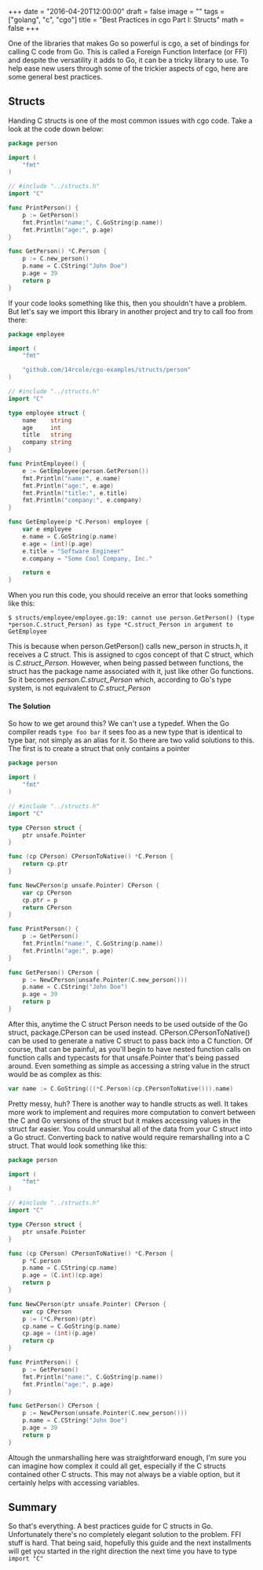 +++
date = "2016-04-20T12:00:00"
draft = false
image = ""
tags = ["golang", "c", "cgo"]
title = "Best Practices in cgo Part I: Structs"
math = false
+++

One of the libraries that makes Go so powerful is cgo, a set of bindings for calling C code from Go.  This is called a Foreign Function Interface (or FFI) and despite the versatility it adds to Go, it can be a tricky library to use.  To help ease new users through some of the trickier aspects of cgo, here are some general best practices.

## Structs
Handing C structs is one of the most common issues with cgo code.  Take a look at the code down below:
```go
package person

import (
	"fmt"
)

// #include "../structs.h"
import "C"

func PrintPerson() {
	p := GetPerson()
	fmt.Println("name:", C.GoString(p.name))
	fmt.Println("age:", p.age)
}

func GetPerson() *C.Person {
	p := C.new_person()
	p.name = C.CString("John Doe")
	p.age = 39
	return p
}

```
If your code looks something like this, then you shouldn't have a problem.  But let's say we import this library in another project and try to call foo from there:
```go
package employee

import (
	"fmt"

	"github.com/14rcole/cgo-examples/structs/person"
)

// #include "../structs.h"
import "C"

type employee struct {
	name    string
	age     int
	title   string
	company string
}

func PrintEmployee() {
	e := GetEmployee(person.GetPerson())
	fmt.Println("name:", e.name)
	fmt.Println("age:", e.age)
	fmt.Println("title:", e.title)
	fmt.Println("company:", e.company)
}

func GetEmployee(p *C.Person) employee {
	var e employee
	e.name = C.GoString(p.name)
	e.age = (int)(p.age)
	e.title = "Software Engineer"
	e.company = "Some Cool Company, Inc."

	return e
}
```
When you run this code, you should receive an error that looks something like this:
```
$ structs/employee/employee.go:19: cannot use person.GetPerson() (type *person.C.struct_Person) as type *C.struct_Person in argument to GetEmployee
```
This is because when person.GetPerson() calls new_person in structs.h, it receives a C struct.  This is assigned to cgos concept of that C struct, which is _C.struct_Person_.  However, when being passed between functions, the struct has the package name associated with it, just like other Go functions.  So it becomes _person.C.struct_Person_ which, according to Go's type system, is not equivalent to _C.struct_Person_

#### The Solution
So how to we get around this?  We can't use a typedef.  When the Go compiler reads `type foo bar` it sees foo as a new type that is identical to type bar, not simply as an alias for it.   So there are two valid solutions to this.  The first is to create a struct that only contains a pointer
```go
package person

import (
	"fmt"
)

// #include "../structs.h"
import "C"

type CPerson struct {
    ptr unsafe.Pointer
}

func (cp CPerson) CPersonToNative() *C.Person {
    return cp.ptr
}

func NewCPerson(p unsafe.Pointer) CPerson {
    var cp CPerson
    cp.ptr = p
    return CPerson
}

func PrintPerson() {
	p := GetPerson()
	fmt.Println("name:", C.GoString(p.name))
	fmt.Println("age:", p.age)
}

func GetPerson() CPerson {
	p := NewCPerson(unsafe.Pointer(C.new_person()))
	p.name = C.CString("John Doe")
	p.age = 39
	return p
}
```
After this, anytime the C struct Person needs to be used outside of the Go struct, package.CPerson can be used instead.  CPerson.CPersonToNative() can be used to generate a native C struct to pass back into a C function.  Of course, that can be painful, as you'll begin to have nested function calls on function calls and typecasts for that unsafe.Pointer that's being passed around.  Even something as simple as accessing a string value in the struct would be as complex as this:
```go
var name := C.GoString(((*C.Person)(cp.CPersonToNative())).name)
```
Pretty messy, huh?  There is another way to handle structs as well.  It takes more work to implement and requires more computation to convert between the C and Go versions of the struct but it makes accessing values in the struct far easier.  You could unmarshal all of the data from your C struct into a Go struct.  Converting back to native would require remarshalling into a C struct.  That would look something like this:
```go
package person

import (
	"fmt"
)

// #include "../structs.h"
import "C"

type CPerson struct {
    ptr unsafe.Pointer
}

func (cp CPerson) CPersonToNative() *C.Person {
    p *C.person
    p.name = C.CString(cp.name)
    p.age = (C.int)(cp.age)
    return p
}

func NewCPerson(ptr unsafe.Pointer) CPerson {
    var cp CPerson
    p := (*C.Person)(ptr)
    cp.name = C.GoString(p.name)
    cp.age = (int)(p.age)
    return cp
}

func PrintPerson() {
	p := GetPerson()
	fmt.Println("name:", C.GoString(p.name))
	fmt.Println("age:", p.age)
}

func GetPerson() CPerson {
	p := NewCPerson(unsafe.Pointer(C.new_person()))
	p.name = C.CString("John Doe")
	p.age = 39
	return p
}
```
Altough the unmarshalling here was straightforward enough, I'm sure you can imagine how complex it could all get, especially if the C structs contained other C structs.  This may not always be a viable option, but it certainly helps with accessing variables.

## Summary
So that's everything.  A best practices guide for C structs in Go.  Unfortunately there's no completely elegant solution to the problem.  FFI stuff is hard.  That being said, hopefully this guide and the next installments will get you started in the right direction the next time you have to type `import "C"`
